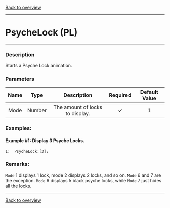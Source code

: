 [Back to overview](index.md)

---
# PsycheLock (PL)
---
### Description
Starts a Psyche Lock animation.

### Parameters

|Name|Type|Description|Required|Default Value|
|:---:|:---:|:---:|:---:|:---:|
|Mode|Number|The amount of locks to display.|✓|1|

### Examples:
#### Example #1: Display 3 Psyche Locks.
```
1:  PsycheLock:[3];
```

### Remarks:
`Mode` 1 displays 1 lock, mode 2 displays 2 locks, and so on. `Mode` 6 and 7 are the exception. `Mode` 6 displays 5 black psyche locks, while `Mode` 7 just hides all the locks.

---
[Back to overview](index.md)